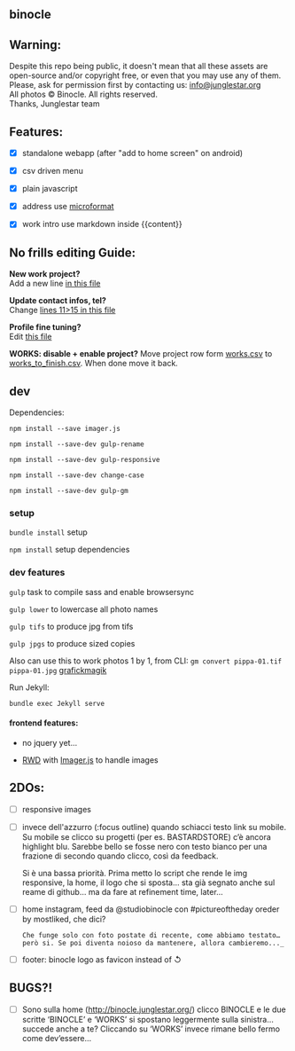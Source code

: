 binocle
---

## Warning:

Despite this repo being public, it doesn't mean that all these assets are open-source and/or copyright free, or even that you may use any of them. Please, ask for permission first by contacting us: info@junglestar.org  
All photos © Binocle. All rights reserved.  
Thanks, Junglestar team  

## Features:
- [X] standalone webapp (after "add to home screen" on android)
- [X] csv driven menu
- [X] plain javascript
- [X] address use [microformat](https://schema.org/Organization)
- [X] work intro use markdown inside {{content}}


## No frills editing Guide:

**New work project?**  
Add a new line [in this file](https://github.com/toybreaker/binocle/blob/gh-pages/_data/works.csv)

**Update contact infos, tel?**     
Change [lines 11>15 in this file](https://github.com/toybreaker/binocle/blob/gh-pages/_config.yml)

**Profile fine tuning?**    
Edit [this file](https://github.com/toybreaker/binocle/blob/gh-pages/_includes/editables/profile.md)

**WORKS: disable + enable project?** Move project row form [works.csv](https://github.com/toybreaker/binocle/blob/gh-pages/_data/works.csv) to [works_to_finish.csv](https://github.com/toybreaker/binocle/blob/gh-pages/_data/works_to_finish.csv). When done move it back.


## dev

Dependencies:

```npm install --save imager.js```

```npm install --save-dev gulp-rename```

```npm install --save-dev gulp-responsive```

```npm install --save-dev change-case```

```npm install --save-dev gulp-gm```


### setup

```bundle install``` setup

```npm install``` setup dependencies

### dev features

```gulp``` task to compile sass and enable browsersync

```gulp lower``` to lowercase all photo names

```gulp tifs``` to produce jpg from tifs

```gulp jpgs``` to produce sized copies



Also can use this to work photos 1 by 1, from CLI:
```gm convert pippa-01.tif pippa-01.jpg```
 [grafickmagik](http://aheckmann.github.io/gm/docs.html)



  Run Jekyll:

```bundle exec Jekyll serve```


#### frontend features:

 - no jquery yet...

 - [RWD](https://en.wikipedia.org/wiki/Responsive_web_design) with [Imager.js](https://github.com/BBC-News/Imager.js/) to handle images



## 2DOs:

- [ ] responsive images

- [ ] invece dell'azzurro (:focus outline) quando schiacci testo link su mobile.  
Su mobile se clicco su progetti (per es. BASTARDSTORE) c’è ancora highlight blu. Sarebbe bello se fosse nero con testo bianco per una frazione di secondo quando clicco, così da feedback.

    Si è una bassa priorità. Prima metto lo script che rende le img responsive, la home, il logo che si sposta… sta già segnato anche sul reame di github… ma da fare at refinement time, later...

- [ ] home instagram, feed da @studiobinocle con #pictureoftheday oreder by mostliked, che dici?

      Che funge solo con foto postate di recente, come abbiamo testato… però si. Se poi diventa noioso da mantenere, allora cambieremo..._

- [ ] footer: binocle logo as favicon instead of ↺


## BUGS?!



- [ ] Sono sulla home (http://binocle.junglestar.org/) clicco BINOCLE e le due scritte ‘BINOCLE’ e ‘WORKS’ si spostano leggermente sulla sinistra… succede anche a te? Cliccando su ‘WORKS’ invece rimane bello fermo come dev’essere…
